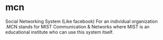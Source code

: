 # mcn
Social Networking System (Like facebook) For an individual organization .MCN stands for MIST Communication &amp; Networks where MIST is an educational institute who can use this system itself.
